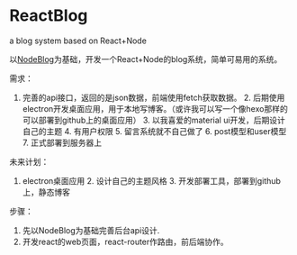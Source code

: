 # ReactBlog
a blog system based on React+Node


以[NodeBlog](https://github.com/BetaMee/NodeBlog)为基础，开发一个React+Node的blog系统，简单可易用的系统。

需求：

  1. 完善的api接口，返回的是json数据，前端使用fetch获取数据。
	2. 后期使用electron开发桌面应用，用于本地写博客。（或许我可以写一个像hexo那样的可以部署到github上的桌面应用）
	3. 以我喜爱的material ui开发，后期设计自己的主题
	4. 有用户权限
	5. 留言系统就不自己做了
	6. post模型和user模型
	7. 正式部署到服务器上

未来计划：

  1. electron桌面应用
	2. 设计自己的主题风格
	3. 开发部署工具，部署到github上，静态博客

步骤：
  1. 先以NodeBlog为基础完善后台api设计.
  2. 开发react的web页面，react-router作路由，前后端协作。
